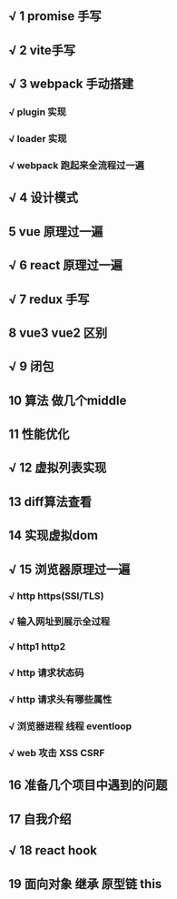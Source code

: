 ## √ 1 promise 手写
## √ 2 vite手写
## √ 3 webpack 手动搭建
  ### √ plugin 实现
  ### √ loader 实现
  ### √ webpack 跑起来全流程过一遍
## √ 4 设计模式
## 5 vue 原理过一遍
## √ 6 react 原理过一遍
## √ 7 redux 手写
## 8 vue3  vue2 区别
## √ 9 闭包
## 10 算法 做几个middle
## 11 性能优化
## √ 12 虚拟列表实现
## 13 diff算法查看
## 14 实现虚拟dom
## √ 15 浏览器原理过一遍
  ### √ http https(SSl/TLS)
  ### √ 输入网址到展示全过程
  ### √ http1  http2 
  ### √ http 请求状态码
  ### √ http 请求头有哪些属性
  ### √ 浏览器进程 线程 eventloop
  ### √ web 攻击 XSS CSRF
## 16 准备几个项目中遇到的问题
## 17 自我介绍
## √ 18 react hook
## 19 面向对象 继承 原型链 this